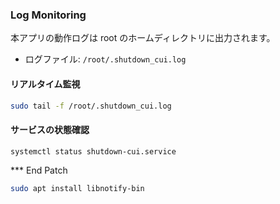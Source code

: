 
### Log Monitoring


本アプリの動作ログは root のホームディレクトリに出力されます。

- ログファイル: `/root/.shutdown_cui.log`


#### リアルタイム監視

```bash
sudo tail -f /root/.shutdown_cui.log
```


#### サービスの状態確認

```bash
systemctl status shutdown-cui.service
```


*** End Patch

```bash
sudo apt install libnotify-bin
```